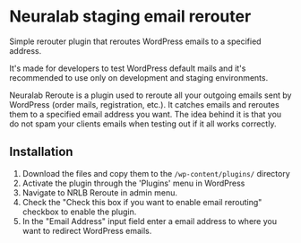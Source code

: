 # Neuralab staging email rerouter #

Simple rerouter plugin that reroutes WordPress emails to a specified address.

It's made for developers to test WordPress default mails and it's recommended to use only on development and staging environments.

Neuralab Reroute is a plugin used to reroute all your outgoing emails sent by WordPress (order mails, registration, etc.).
It catches emails and reroutes them to a specified email address you want.
The idea behind it is that you do not spam your clients emails when testing out if it all works correctly.

## Installation ##

1. Download the files and copy them to the `/wp-content/plugins/` directory
1. Activate the plugin through the 'Plugins' menu in WordPress
1. Navigate to NRLB Reroute in admin menu.
1. Check the "Check this box if you want to enable email rerouting" checkbox to enable the plugin.
1. In the "Email Address" input field enter a email address to where you want to redirect WordPress emails.
